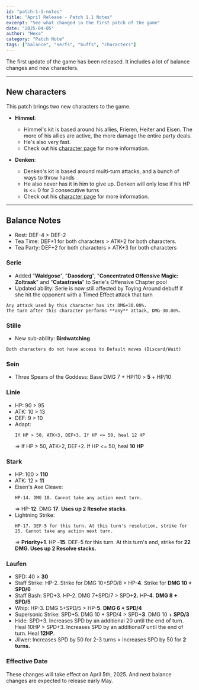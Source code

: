 ```yaml
---
id: "patch-1-1-notes"
title: "April Release - Patch 1.1 Notes"
excerpt: "See what changed in the first patch of the game"
date: "2025-04-05"
author: "Hexa"
category: "Patch Note"
tags: ["balance", "nerfs", "buffs", "characters"]
---
```


The first update of the game has been released. It includes a lot of balance changes and new characters.

---

## New characters

This patch brings two new characters to the game.

-   **Himmel**:

    -   Himmel's kit is based around his allies, Frieren, Heiter and Eisen. The more of his allies are active, the more damage the entire party deals.
    -   He's also very fast.
    -   Check out his [character page](/characters/himmel) for more information.

-   **Denken**:
    -   Denken's kit is based around multi-turn attacks, and a bunch of ways to throw hands
    -   He also never has it in him to give up. Denken will only lose if his HP is <= 0 for 3 consecutive turns
    -   Check out his [character page](/characters/denken) for more information.

---

## Balance Notes

-   Rest: DEF-4 > DEF-2
-   Tea Time: DEF+1 for both characters > ATK+2 for both characters.
-   Tea Party: DEF+2 for both characters > ATK+3 for both characters

### Serie

-   Added "**Waldgose**", "**Daosdorg**", "**Concentrated Offensive Magic: Zoltraak**" and "**Catastravia**" to Serie's Offensive Chapter pool
-   Updated ability: Serie is now still affected by Toying Around debuff if she hit the opponent with a Timed Effect attack that turn

```
Any attack used by this character has its DMG+30.00%.
The turn after this character performs **any** attack, DMG-30.00%.
```

### Stille

-   New sub-ability: **Birdwatching**

```
Both characters do not have access to Default moves (Discard/Wait)
```

### Sein

-   Three Spears of the Goddess: Base DMG 7 + HP/10 > **5** + HP/10

### Linie

-   HP: 90 > 95
-   ATK: 10 > 13
-   DEF: 9 > 10
-   Adapt:
    ```
    If HP > 50, ATK+3, DEF+3. If HP <= 50, heal 12 HP
    ```
    => If HP > 50, ATK+2, DEF+2. If HP <= 50, heal **10 HP**

### Stark

-   HP: 100 > **110**
-   ATK: 12 > **11**
-   Eisen's Axe Cleave:
    ```
    HP-14. DMG 18. Cannot take any action next turn.
    ```
    => HP-**12**. DMG **17**. **Uses up 2 Resolve stacks**.
-   Lightning Strike:
    ```
    HP-17. DEF-5 for this turn. At this turn's resolution, strike for 25. Cannot take any action next turn.
    ```
    => **Priority+1**. HP **-15**. DEF-5 for this turn. At this turn's end, strike for **22 DMG. Uses up 2 Resolve stacks.**

### Laufen

-   SPD: 40 > **30**
-   Staff Strike:
    HP-2. Strike for DMG 10+SPD/8 > HP-**4**. Strike for **DMG 10 + SPD/6**
-   Staff Bash:
    SPD+3. HP-2. DMG 7+SPD/7 > SPD+**2.** HP-**4**. **DMG 8 + SPD/5**
-   Whip:
    HP-3. DMG 5+SPD/5 > HP-**5**. **DMG 6 + SPD/4**
-   Supersonic Strike:
    SPD+5. DMG 10 + SPD/4 > SPD+**3**. DMG 10 + **SPD/3**
-   Hide:
    SPD+3. Increases SPD by an additional 20 until the end of turn. Heal 10HP > SPD+3. Increases SPD by an additional**7** until the end of turn. Heal **12HP**.
-   Jilwer:
    Increases SPD by 50 for 2-3 turns > Increases SPD by 50 for **2 turns.**

### Effective Date

These changes will take effect on April 5th, 2025. And next balance changes are expected to release early May.
